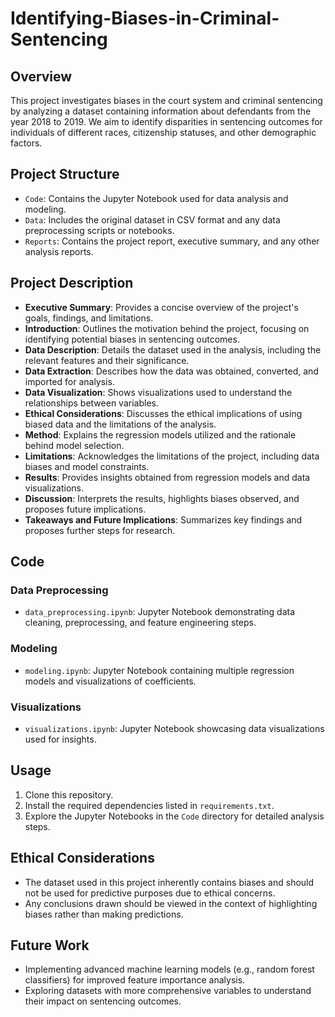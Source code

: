 # Identifying-Biases-in-Criminal-Sentencing

## Overview
This project investigates biases in the court system and criminal sentencing by analyzing a dataset containing information about defendants from the year 2018 to 2019. We aim to identify disparities in sentencing outcomes for individuals of different races, citizenship statuses, and other demographic factors.

## Project Structure
- `Code`: Contains the Jupyter Notebook used for data analysis and modeling.
- `Data`: Includes the original dataset in CSV format and any data preprocessing scripts or notebooks.
- `Reports`: Contains the project report, executive summary, and any other analysis reports.

## Project Description
- **Executive Summary**: Provides a concise overview of the project's goals, findings, and limitations.
- **Introduction**: Outlines the motivation behind the project, focusing on identifying potential biases in sentencing outcomes.
- **Data Description**: Details the dataset used in the analysis, including the relevant features and their significance.
- **Data Extraction**: Describes how the data was obtained, converted, and imported for analysis.
- **Data Visualization**: Shows visualizations used to understand the relationships between variables.
- **Ethical Considerations**: Discusses the ethical implications of using biased data and the limitations of the analysis.
- **Method**: Explains the regression models utilized and the rationale behind model selection.
- **Limitations**: Acknowledges the limitations of the project, including data biases and model constraints.
- **Results**: Provides insights obtained from regression models and data visualizations.
- **Discussion**: Interprets the results, highlights biases observed, and proposes future implications.
- **Takeaways and Future Implications**: Summarizes key findings and proposes further steps for research.

## Code
### Data Preprocessing
- `data_preprocessing.ipynb`: Jupyter Notebook demonstrating data cleaning, preprocessing, and feature engineering steps.

### Modeling
- `modeling.ipynb`: Jupyter Notebook containing multiple regression models and visualizations of coefficients.

### Visualizations
- `visualizations.ipynb`: Jupyter Notebook showcasing data visualizations used for insights.

## Usage
1. Clone this repository.
2. Install the required dependencies listed in `requirements.txt`.
3. Explore the Jupyter Notebooks in the `Code` directory for detailed analysis steps.

## Ethical Considerations
- The dataset used in this project inherently contains biases and should not be used for predictive purposes due to ethical concerns.
- Any conclusions drawn should be viewed in the context of highlighting biases rather than making predictions.

## Future Work
- Implementing advanced machine learning models (e.g., random forest classifiers) for improved feature importance analysis.
- Exploring datasets with more comprehensive variables to understand their impact on sentencing outcomes.
